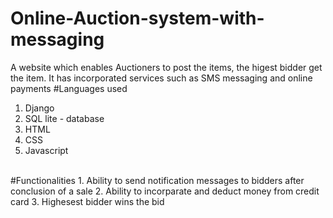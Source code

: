 # Online-Auction-system-with-messaging
A website which enables Auctioners to post the items, the higest bidder get the item.
It has incorporated services such as SMS messaging and online payments
#Languages used
1.  Django
2.  SQL lite - database
3.  HTML
4.  CSS
5.  Javascript
<br>
#Functionalities
1. Ability to send notification messages to bidders after conclusion of a sale
2. Ability to incorparate and deduct money from credit card
3. Highesest bidder wins the bid
